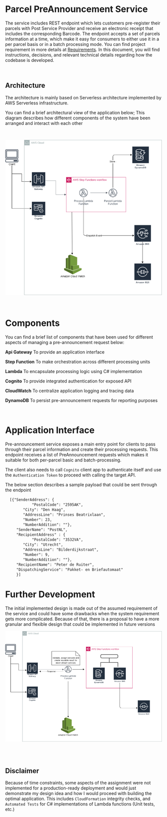 # Parcel PreAnnouncement Service

The service includes REST endpoint which lets customers pre-register their parcels with Post Service Provider and receive an electronic receipt that includes the corresponding Barcode.
The endpoint accepts a set of parcels information at a time, which make it easy for consumers to either use it in a per parcel basis or in a batch processing mode.
You can find project requirement in more details at [Requirements](docs/Pre-AnnouncementLabelSample.pdf). In this document, you will find instructions, decisions, and relevant technical details regarding how the codebase is developed.

<br/>

## Architecture
The architecture is mainly based on Serverless architecture implemented by AWS Serverless infrastructure.

You can find a brief architectural view of the application below; This diagram describes how different components of the system have been arranged and interact with each other

<br/>

![plot](./docs/System-architecture.png)

<br/>

# Components
You can find a brief list of components that have been used for different aspects of managing a pre-announcement request below: 

**Api Gateway** To provide an application interface

**Step Function** To make orchestration across different processing units

**Lambda** To encapsulate processing logic using C# implementation

**Cognito** To provide integrated authentication for exposed API

**CloudWatch** To centralize application logging and tracing data

**DynamoDB** To persist pre-announcement requests for reporting purposes

<br/>

# Application Interface

Pre-announcement service exposes a main entry point for clients to pass through their parcel information and create their processing requests. This endpoint receives a list of PreAnnouncement requests which makes it suitable for both per-parcel basic and batch-processing.

The client also needs to call `Cognito` client app to authenticate itself and use the `Authentication Token` to proceed with calling the target API.

The below section describes a sample payload that could be sent through the endpoint

```
  [{"SenderAddress": {      
		    "PostalCode": "2595AK",
        "City": "Den Haag",
        "AddressLine": "Prinses Beatrixlaan",
        "Number": 23,
        "NumberAddition": ""},
     "SenderName": "PostNL",
     "RecipientAddress" : {      
		    "PostalCode": "3532VA",
        "City": "Utrecht",
        "AddressLine": "Bilderdijkstraat",
        "Number": 9,
        "NumberAddition": ""},
     "RecipientName": "Peter de Ruiter",
     "DispatchingService": "Pakket- en Briefautomaat"
	 }]
```



# Further Development

The initial implemented design is made out of the assumed requirement of the service and could have some drawbacks when the system requirement gets more complicated.
Because of that, there is a proposal to have a more granular and flexible design that could be implemented in future versions

![plot](./docs/System-architecture-vnext.png)

<br/>
<br/>

## Disclaimer
Because of time constraints, some aspects of the assignment were not implemented for a production-ready deployment and would just demonstrate my design idea and how I would proceed with building the optimal application. This includes  `CloudFormation` integrity checks, and `Automated Tests` for C# implementations of Lambda functions (Unit tests, etc.) 


